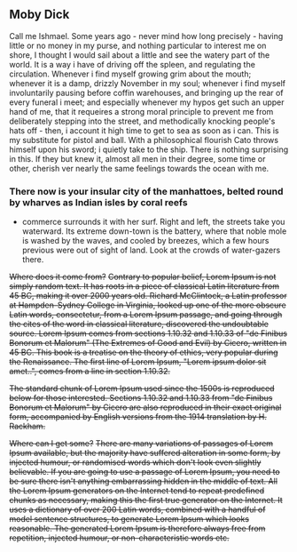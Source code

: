 ## Moby Dick
Call me Ishmael. Some years ago - never mind how long precisely - having little or no money in my purse, and nothing particular to interest me on shore, I thought I would sail about a little and see the watery part of the world. It is a way i have of driving off the spleen, and regulating the circulation. Whenever i find myself growing grim about the mouth; whenever it is a damp, drizzly November in my soul; whenever i find myself involuntarily pausing before coffin warehouses, and bringing up the rear of every funeral i meet; and especially whenever my hypos get such an upper hand of me, that it requeires a strong moral principle to prevent me from deliberately stepping into the street, and methodically knocking people's hats off - then, i account it high time to get to sea as soon as i can. This is my substitute for pistol and ball. With a philosophical flourish Cato throws himself upon his sword; i quietly take to the ship. There is nothing surprising in this. If they but knew it, almost all men in their degree, some time or other, cherish ver nearly the same feelings towards the ocean with me.

### There now is your insular city of the manhattoes, belted round by wharves as Indian isles by coral reefs 
- commerce surrounds it with her surf.
Right and left, the streets take you waterward. Its extreme down-town is the battery, where that noble mole is washed by the waves, and cooled by breezes, which a few hours previous were out of sight of land. Look at the crowds of water-gazers there.

~~Where does it come from?~~
~~Contrary to popular belief, Lorem Ipsum is not simply random text. It has roots in a piece of classical Latin literature from 45 BC, making it over 2000 years old. Richard McClintock, a Latin professor at Hampden-Sydney College in Virginia, looked up one of the more obscure Latin words, consectetur, from a Lorem Ipsum passage, and going through the cites of the word in classical literature, discovered the undoubtable source. Lorem Ipsum comes from sections 1.10.32 and 1.10.33 of "de Finibus Bonorum et Malorum" (The Extremes of Good and Evil) by Cicero, written in 45 BC. This book is a treatise on the theory of ethics, very popular during the Renaissance. The first line of Lorem Ipsum, "Lorem ipsum dolor sit amet..", comes from a line in section 1.10.32.~~

~~The standard chunk of Lorem Ipsum used since the 1500s is reproduced below for those interested. Sections 1.10.32 and 1.10.33 from "de Finibus Bonorum et Malorum" by Cicero are also reproduced in their exact original form, accompanied by English versions from the 1914 translation by H. Rackham.~~

~~Where can I get some?~~
~~There are many variations of passages of Lorem Ipsum available, but the majority have suffered alteration in some form, by injected humour, or randomised words which don't look even slightly believable. If you are going to use a passage of Lorem Ipsum, you need to be sure there isn't anything embarrassing hidden in the middle of text. All the Lorem Ipsum generators on the Internet tend to repeat predefined chunks as necessary, making this the first true generator on the Internet. It uses a dictionary of over 200 Latin words, combined with a handful of model sentence structures, to generate Lorem Ipsum which looks reasonable. The generated Lorem Ipsum is therefore always free from repetition, injected humour, or non-characteristic words etc.~~
